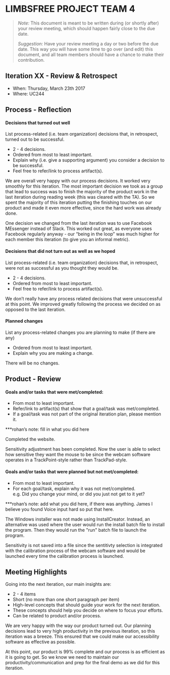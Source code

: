 # LIMBSFREE PROJECT TEAM 4

 > _Note:_ This document is meant to be written during (or shortly after) your review meeting, which should happen fairly close to the due date.      
 >      
 > _Suggestion:_ Have your review meeting a day or two before the due date. This way you will have some time to go over (and edit) this document, and all team members should have a chance to make their contribution.


## Iteration XX - Review & Retrospect

 * When: Thursday, March 23th 2017
 * Where: UC244

## Process - Reflection

#### Decisions that turned out well

List process-related (i.e. team organization) decisions that, in retrospect, turned out to be successful.


 * 2 - 4 decisions.
 * Ordered from most to least important.
 * Explain why (i.e. give a supporting argument) you consider a decision to be successful.
 * Feel free to refer/link to process artifact(s).

We are overall very happy with our process decisions. It worked very smoothly for this iteration. The most important decision we took as a group that lead to success was to finish the majority of the product work in the last iteration during reading week (this was cleared with the TA). So we spent the majority of this iteration putting the finishing touches on our product and made it even more effective, since the hard work was already done.

One decision we changed from the last iteration was to use Facebook MEssenger instead of Slack. This worked out great, as everyone uses Facebook regularly anyway - our “being in the loop” was much higher for each member this iteration (to give you an informal metric).




#### Decisions that did not turn out as well as we hoped

List process-related (i.e. team organization) decisions that, in retrospect, were not as successful as you thought they would be.

 * 2 - 4 decisions.
 * Ordered from most to least important.
 * Feel free to refer/link to process artifact(s).

We don’t really have any process related decisions that were unsuccessful at this point. We improved greatly following the process we decided on as opposed to the last iteration.

#### Planned changes

List any process-related changes you are planning to make (if there are any)

 * Ordered from most to least important.
 * Explain why you are making a change.

There will be no changes.

## Product - Review

#### Goals and/or tasks that were met/completed:

 * From most to least important.
 * Refer/link to artifact(s) that show that a goal/task was met/completed.
 * If a goal/task was not part of the original iteration plan, please mention it.

***rohan’s note: fill in what you did here

Completed the website.

Sensitivity adjustment has been completed. Now the user is able to select how sensitive they want the mouse to be since the webcam software operates in a TrackPoint-style rather than TrackPad-style. 

#### Goals and/or tasks that were planned but not met/completed:

 * From most to least important.
 * For each goal/task, explain why it was not met/completed.      
   e.g. Did you change your mind, or did you just not get to it yet?

***rohan’s note: add what you did here, if there was anything. James I believe you found Voice input hard so put that here.

The Windows installer was not made using InstallCreator. Instead, an alternative was used where the user would run the install batch file to install the program. Then they would run the "run" batch file to launch the program. 

Sensitivity is not saved into a file since the sentitivty selection is integrated with the calibration process of the webcam software and would be launched every time the calibration process is launched. 

## Meeting Highlights

Going into the next iteration, our main insights are:

 * 2 - 4 items
 * Short (no more than one short paragraph per item)
 * High-level concepts that should guide your work for the next iteration.
 * These concepts should help you decide on where to focus your efforts.
 * Can be related to product and/or process.

We are very happy with the way our product turned out. Our planning decisions lead to very high productivity in the previous iteration, so this iteration was a breeze. This ensured that we could make our accessibility software as effective as possible. 

At this point, our product is 99% complete and our process is as efficient as it is going to get. So we know we need to maintain our productivity/communication and prep for the final demo as we did for this iteration.

